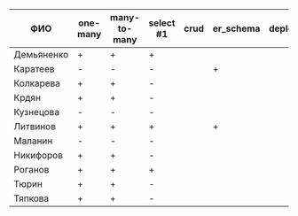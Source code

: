 | **ФИО**    | one-many | many-to-many | select #1 | crud | er_schema | deploy |
|------------|----------|--------------|-----------|------|-----------|--------|
| Демьяненко | +        | +            | +         |      |           |        |
| Каратеев   | -        | -            | -         |      | +         |        |
| Колкарева  | +        | +            | -         |      |           |        |
| Крдян      | +        | +            | -         |      |           |        |
| Кузнецова  | -        | -            | -         |      |           |        |
| Литвинов   | +        | +            | +         |      | +         |        |
| Маланин    | -        | -            | -         |      |           |        |
| Никифоров  | +        | +            | -         |      |           |        |
| Роганов    | +        | +            | +         |      |           |        |
| Тюрин      | +        | +            | -         |      |           |        |
| Тяпкова    | +        | +            | -         |      |           |        |
